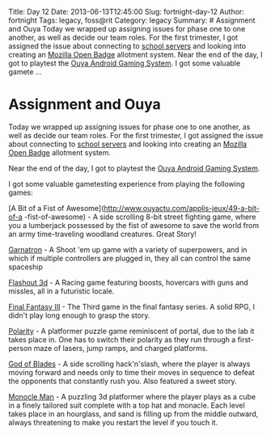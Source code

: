 Title: Day 12
Date: 2013-06-13T12:45:00
Slug: fortnight-day-12
Author: fortnight
Tags: legacy, foss@rit
Category: legacy
Summary: # Assignment and Ouya  Today we wrapped up assigning issues for phase one to one another, as well as decide our team roles. For the first trimester, I got assigned the issue about connecting to [school servers](http://wiki.laptop.org/go/User:Holt/XS_Community_Edition/0.3) and looking into creating an [Mozilla Open Badge](https://wiki.mozilla.org/Badges) allotment system.  Near the end of the day, I got to playtest the [Ouya Android Gaming System](http://www.ouya.tv/).  I got some valuable gamete ... 

# Assignment and Ouya

Today we wrapped up assigning issues for phase one to one another, as well as
decide our team roles. For the first trimester, I got assigned the issue about
connecting to [school
servers](http://wiki.laptop.org/go/User:Holt/XS_Community_Edition/0.3) and
looking into creating an [Mozilla Open Badge](https://wiki.mozilla.org/Badges)
allotment system.

Near the end of the day, I got to playtest the [Ouya Android Gaming
System](http://www.ouya.tv/).

I got some valuable gametesting experience from playing the following games:

[A Bit of a Fist of Awesome](http://www.ouyactu.com/applis-jeux/49-a-bit-of-a
-fist-of-awesome) - A side scrolling 8-bit street fighting game, where you a
lumberjack possessed by the fist of awesome to save the world from an army
time-traveling woodland creatures. Great Story!

[Garnatron](http://www.ouyactu.com/applis-jeux/124-garnatron) - A Shoot 'em up
game with a variety of superpowers, and in which if multiple controllers are
plugged in, they all can control the same spaceship

[Flashout 3d](http://www.ouyactu.com/applis-jeux/119-flashout-3d) - A Racing
game featuring boosts, hovercars with guns and missles, all in a futuristic
locale.

[Final Fantasy III](http://www.ouyactu.com/applis-jeux/3-final-fantasy-iii) -
The Third game in the final fantasy series. A solid RPG, I didn't play long
enough to grasp the story.

[Polarity](http://www.ouyactu.com/applis-jeux/112-polarity) - A platformer
puzzle game reminiscent of portal, due to the lab it takes place in. One has
to switch their polarity as they run through a first-person maze of lasers,
jump ramps, and charged platforms.

[God of Blades](http://www.ouyactu.com/applis-jeux/19-god-of-blades) - A side
scrolling hack'n'slash, where the player is always moving forward and needs
only to time their moves in sequence to defeat the opponents that constantly
rush you. Also featured a sweet story.

[Monocle Man](http://ouyaforum.com/showthread.php?2115-Monocle-Man) - A
puzzling 3d platformer where the player plays as a cube in a finely tailored
suit complete with a top hat and monacle. Each level takes place in an
hourglass, and sand is filling up from the middle outward, always threatening
to make you restart the level if you touch it.

